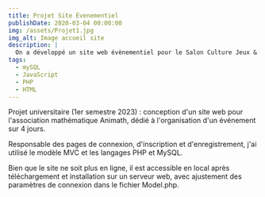 ```yaml
---
title: Projet Site Évenementiel
publishDate: 2020-03-04 00:00:00
img: /assets/Projet1.jpg
img_alt: Image accueil site
description: |
  On a développé un site web évènementiel pour le Salon Culture Jeux & Mathématiques
tags:
  - mySQL
  - JavaScript
  - PHP
  - HTML
---
```



Projet universitaire (1er semestre 2023) : conception d'un site web pour l'association mathématique Animath, dédié à l'organisation d'un événement sur 4 jours. 

Responsable des pages de connexion, d'inscription et d'enregistrement, j'ai utilisé le modèle MVC et les langages PHP et MySQL. 

Bien que le site ne soit plus en ligne, il est accessible en local après téléchargement et installation sur un serveur web, avec ajustement des paramètres de connexion dans le fichier Model.php.